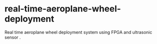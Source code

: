 # real-time-aeroplane-wheel-deployment
Real time aeroplane wheel deployment system using FPGA and ultrasonic sensor .
